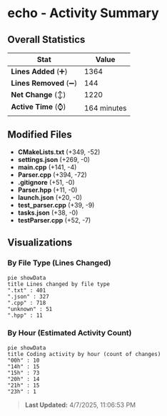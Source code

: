 # echo - Activity Summary 

## Overall Statistics

| Stat                   | Value                                                             |
| ---------------------- | ----------------------------------------------------------------- |
| **Lines Added** (➕)   | 1364                                          |
| **Lines Removed** (➖) | 144                                        |
| **Net Change** (↕)    | 1220                |
| **Active Time** (⌚)   | 164 minutes |


## Modified Files
- **CMakeLists.txt** (+349, -52)
- **settings.json** (+269, -0)
- **main.cpp** (+141, -4)
- **Parser.cpp** (+394, -72)
- **.gitignore** (+51, -0)
- **Parser.hpp** (+11, -0)
- **launch.json** (+20, -0)
- **test_parser.cpp** (+39, -9)
- **tasks.json** (+38, -0)
- **testParser.cpp** (+52, -7)

## Visualizations

### By File Type (Lines Changed)

```mermaid
pie showData
title Lines changed by file type
".txt" : 401
".json" : 327
".cpp" : 718
"unknown" : 51
".hpp" : 11
```

### By Hour (Estimated Activity Count)

```mermaid
pie showData
title Coding activity by hour (count of changes)
"00h" : 10
"14h" : 15
"15h" : 73
"20h" : 14
"21h" : 15
"23h" : 1
```


> **Last Updated:** 4/7/2025, 11:06:53 PM